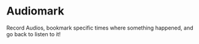 # Audiomark
Record Audios, bookmark specific times where something happened, and go back to listen to it!
